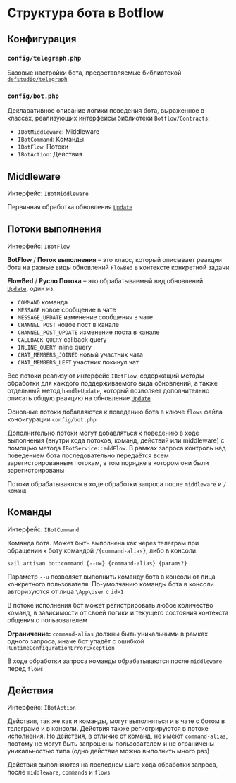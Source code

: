 # Структура бота в Botflow

## Конфигурация

### `config/telegraph.php`

Базовые настройки бота, предоставляемые библиотекой
[`defstudio/telegraph`](https://defstudio.github.io/telegraph/installation)

### `config/bot.php`

Декларативное описание логики поведения бота, выраженное в классах,
реализующих интерфейсы библиотеки `Botflow/Contracts`:

* `IBotMiddleware`: Middleware
* `IBotCommand`: Команды
* `IBotFlow`: Потоки
* `IBotAction`: Действия

## Middleware

Интерфейс: `IBotMiddleware`

Первичная обработка
обновления [`Update`](https://core.telegram.org/bots/api#update)

## Потоки выполнения

Интерфейс: `IBotFlow`

**BotFlow** / **Поток выполнения** – это класс, который описывает реакции бота
на
разные виды обновлений `FlowBed` в контексте конкретной задачи

**FlowBed** / **Русло Потока** – это обрабатываемый вид обновлений  
[`Update`](https://core.telegram.org/bots/api#update),
один из:

* `COMMAND` команда
* `MESSAGE` новое сообщение в чате
* `MESSAGE_UPDATE` изменение сообщения в чате
* `CHANNEL_POST` новое пост в канале
* `CHANNEL_POST_UPDATE` изменение поста в канале
* `CALLBACK_QUERY` callback query
* `INLINE_QUERY` inline query
* `CHAT_MEMBERS_JOINED` новый участник чата
* `CHAT_MEMBERS_LEFT` участник покинул чат

Все потоки реализуют интерфейс `IBotFlow`, содержащий методы обработки
для каждого поддерживаемого вида обновлений, а также отдельный метод
`handleUpdate`, который позволяет дополнительно описать общую реакцию на
обновление [`Update`](https://core.telegram.org/bots/api#update)

Основные потоки добавляются к поведению бота в ключе `flows` файла
конфигурации `config/bot.php`

Дополнительно потоки могут добавляться к поведению в ходе выполнения (внутри
кода потоков, команд, действий или middleware) с помощью
метода `IBotService::addFlow`. В рамках запроса контроль над поведением бота
последовательно передаётся всем зарегистрированным потокам, в том порядке в
котором они были зарегистрированы

Потоки обрабатываются в ходе обработки запроса после `middleware` и `/команд`

## Команды

Интерфейс: `IBotCommand`

Команда бота. Может быть выполнена как через телеграм при обращении к боту
командой `/{command-alias}`, либо в консоли:

```shell
sail artisan bot:command {--u=} {command-alias} {params?}
```

Параметр `--u` позволяет выполнить команду бота в консоли от лица конкретного
пользователя. По-умолчанию команды бота в консоли авторизуются от лица
`\App\User` с `id=1`

В потоке исполнения бот может регистрировать любое количество команд, в
зависимости от своей логики и текущего состояния контекста общения с
пользователем

**Ограничение:** `command-alias` должны быть
уникальными в рамках одного запроса, иначе бот упадёт с ошибкой
`RuntimeConfigurationErrorException`

В ходе обработки запроса команды обрабатываются после `middleware` перед `flows`

## Действия

Интерфейс: `IBotAction`

Действия, так же как и команды, могут выполняться и в чате с ботом в телеграме
и в консоли. Действия также регистрируются в потоке исполнения. Но действия, в
отличие от команд, не имеют `command-alias`, поэтому не могут быть запрошены
пользователем и не ограничены уникальностью типа (одно действие можно
выполнить много раз)

Действия выполняются на последнем шаге хода обработки запроса, после `middleware`,
`commands` и `flows`



